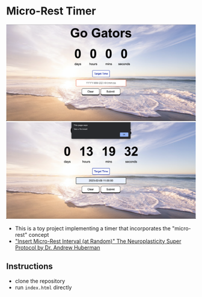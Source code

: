 # Micro-Rest Timer

![timer](./image/timer.png)
![alarm](./image/alarm.png)

- This is a toy project implementing a timer that incorporates the "micro-rest" concept
- ["Insert Micro-Rest Interval (at Random)" The Neuroplasticity Super Protocol by Dr. Andrew Huberman](https://www.youtube.com/watch?v=izOI-gHiRpk)

## Instructions

- clone the repository
- run ```index.html``` directly
